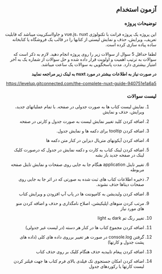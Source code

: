 ## <div dir='rtl'>آزمون استخدام</div>
### <div dir='rtl'>توضیحات پروژه</div>
<div dir='rtl'>این پروژه یک پروژه فرانت با تکنولوژی vue.js، nuxt و جاوااسکریپت میباشد که قابلیت تعریف، ویرایش، حذف و نمایش لیستی از کتابها را در قالب یک فروشگاه یا کتابخانه ساده پیاده سازی کرده است.

لطفا حداقل 5 سوال از سوالات زیر را روی پروژه انجام دهید. لازم به ذکر است که سوالات به ترتیب اهمیت و اولویت قرار داده شده و حل سوالات از شماره یک به آخر امتیاز بیشتری دارد.
مدت پاسخگویی به سوالات یک ساعت میباشد.

**در صورت نیاز به اطلاعات بیشتر در مورد nuxt به لینک زیر مراجعه نمایید**

https://levelup.gitconnected.com/the-complete-nuxt-guide-940751e1a6a5
</div>

### <div dir='rtl'>لیست سوالات</div>
<div dir='rtl'>

1. نمایش لیست کتاب ها به صورت جدولی در صفحه. با تمام عملیاتهای جدید، ویرایش، حذف و نمایش

2. اضافه کردن کلید تغییر نمایش لیست به صورت جدول و کارتی در صفحه

3. <div dir='rtl'> اضافه کردن tooltip برای دکمه ها و نمایش جدول.</div>

4. اضافه کردن آیکونهای متریال دیزاین در کنار متن دکمه ها

5. اضافه کردن لینک کتاب به کارت و دکمه نمایش در جدول که درصورت کلیک لینک در صفحه جدید باز بشه

6. <div dir='rtl'> تغییر تایتل application هنگام جا به جایی روی صفحات و نمایش تایتل صفحه مربوطه</div>

7. ذخیره اطلاعات کتاب های ثبت شده به صورتی که در اثر جا به جایی روی صفحات دیتاها حذف نشوند.

8. اضافه کردن ولیدیشن به کامپوننت ها در پاپ آپ افزودن و ویرایش کتاب

9. مرتب کردن منوهای اپلیکیشن، اصلاح نامگذاری و حذف و اضافه کردن منو های مورد نیاز

10. <div dir='rtl'> تغییر رنگ تم dark به light</div>

11. اضافه کردن مجموع کتاب ها در کنار هر دسته (در لیست غیر جدولی)

12. <div dir='rtl'> گرفتن console.log در صورت هر تغییر برروی داده های کلی (داده های پشت جدول و کارتها)</div>

13. اضافه کردن پیغام تاییدیه حذف هنگام کلیک بر روی حذف کتاب

14. اضافه کردن امکان جستجوی تک فیلدی بالای فرم کتاب ها جهت فیلتر کردن لیست کارتها یا رکوردهای جدول
</div>
